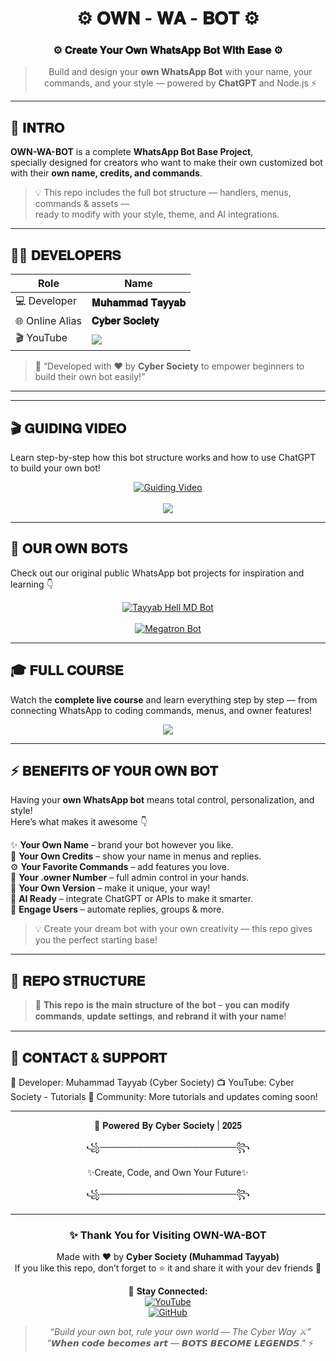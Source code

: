<div align="center">

# ⚙️ 𝐎𝐖𝐍 - 𝐖𝐀 - 𝐁𝐎𝐓 ⚙️ 
### ⚙️ 𝐂𝐫𝐞𝐚𝐭𝐞 𝐘𝐨𝐮𝐫 𝐎𝐰𝐧 𝐖𝐡𝐚𝐭𝐬𝐀𝐩𝐩 𝐁𝐨𝐭 𝐖𝐢𝐭𝐡 𝐄𝐚𝐬𝐞 ⚙️  

> Build and design your **own WhatsApp Bot** with your name, your commands, and your style — powered by **ChatGPT** and Node.js ⚡  

</div>

---

## 🧠 𝐈𝐍𝐓𝐑𝐎
**OWN-WA-BOT** is a complete **WhatsApp Bot Base Project**,  
specially designed for creators who want to make their own customized bot  
with their **own name, credits, and commands**.

> 💡 This repo includes the full bot structure — handlers, menus, commands & assets —  
> ready to modify with your style, theme, and AI integrations.

---

## 👨‍💻 𝐃𝐄𝐕𝐄𝐋𝐎𝐏𝐄𝐑𝐒

| Role | Name |
|------|------|
| 💻 Developer | **𝐌𝐮𝐡𝐚𝐦𝐦𝐚𝐝 𝐓𝐚𝐲𝐲𝐚𝐛** |
| 🌐 Online Alias | **𝐂𝐲𝐛𝐞𝐫 𝐒𝐨𝐜𝐢𝐞𝐭𝐲** |
| 🎬 YouTube | <a href="https://www.youtube.com/@CyberSociety-T"><img src="https://img.shields.io/badge/Subscribe-YouTube-red?style=for-the-badge&logo=youtube"></a> |

> 💬 “Developed with ❤️ by **Cyber Society** to empower beginners to build their own bot easily!”

---

---

## 🎬 𝐆𝐔𝐈𝐃𝐈𝐍𝐆 𝐕𝐈𝐃𝐄𝐎

Learn step-by-step how this bot structure works and how to use ChatGPT to build your own bot!

<div align="center">
  <a href="https://youtu.be/4EK99IE4lTE?si=KfLve59QudoP5Q9f">
    <img src="https://img.shields.io/badge/▶️ Watch%20on%20YouTube-red?style=for-the-badge&logo=youtube" alt="Guiding Video">
  </a>
  <br><br>
  <a href="https://www.youtube.com/@CyberSociety-T">
    <img src="https://img.shields.io/badge/Visit%20Channel-𝐂𝐲𝐛𝐞𝐫%20𝐒𝐨𝐜𝐢𝐞𝐭𝐲-blueviolet?style=for-the-badge&logo=youtube">
  </a>
</div>

---

## 🤖 𝐎𝐔𝐑 𝐎𝐖𝐍 𝐁𝐎𝐓𝐒

Check out our original public WhatsApp bot projects for inspiration and learning 👇  

<div align="center">

<a href="https://github.com/TAYYAB-Exploits/TAYYAB-HellBot">
  <img src="https://img.shields.io/badge/🔥%20TAYYAB%20HELL--MD%20Bot-black?style=for-the-badge&logo=github" alt="Tayyab Hell MD Bot">
</a>  
<br><br>
<a href="https://github.com/TAYYAB-Exploits/MEGATRON_BUG_BOT_BY_TAYYAB">
  <img src="https://img.shields.io/badge/🤖%20MEGATRON%20Bot-darkred?style=for-the-badge&logo=github" alt="Megatron Bot">
</a>

</div>

---

## 🎓 𝐅𝐔𝐋𝐋 𝐂𝐎𝐔𝐑𝐒𝐄

Watch the **complete live course** and learn everything step by step — from connecting WhatsApp to coding commands, menus, and owner features!

<div align="center">
  <a href="https://youtu.be/4EK99IE4lTE?si=KfLve59QudoP5Q9f">
    <img src="https://img.shields.io/badge/🎥%20Watch%20Full%20Course%20on%20YouTube-blue?style=for-the-badge&logo=youtube">
  </a>
</div>

---

## ⚡ 𝐁𝐄𝐍𝐄𝐅𝐈𝐓𝐒 𝐎𝐅 𝐘𝐎𝐔𝐑 𝐎𝐖𝐍 𝐁𝐎𝐓

Having your **own WhatsApp bot** means total control, personalization, and style!  
Here’s what makes it awesome 👇  

✨ **Your Own Name** – brand your bot however you like.  
💬 **Your Own Credits** – show your name in menus and replies.  
⚙️ **Your Favorite Commands** – add features you love.  
👑 **Your .owner Number** – full admin control in your hands.  
🚀 **Your Own Version** – make it unique, your way!  
🤖 **AI Ready** – integrate ChatGPT or APIs to make it smarter.  
📲 **Engage Users** – automate replies, groups & more.  

> 💡 Create your dream bot with your own creativity — this repo gives you the perfect starting base!

---

## 🧩 𝐑𝐄𝐏𝐎 𝐒𝐓𝐑𝐔𝐂𝐓𝐔𝐑𝐄
> 🧱 𝐓𝐡𝐢𝐬 𝐫𝐞𝐩𝐨 𝐢𝐬 𝐭𝐡𝐞 𝐦𝐚𝐢𝐧 𝐬𝐭𝐫𝐮𝐜𝐭𝐮𝐫𝐞 𝐨𝐟 𝐭𝐡𝐞 𝐛𝐨𝐭 – 𝐲𝐨𝐮 𝐜𝐚𝐧 𝐦𝐨𝐝𝐢𝐟𝐲 𝐜𝐨𝐦𝐦𝐚𝐧𝐝𝐬, 𝐮𝐩𝐝𝐚𝐭𝐞 𝐬𝐞𝐭𝐭𝐢𝐧𝐠𝐬, 𝐚𝐧𝐝 𝐫𝐞𝐛𝐫𝐚𝐧𝐝 𝐢𝐭 𝐰𝐢𝐭𝐡 𝐲𝐨𝐮𝐫 𝐧𝐚𝐦𝐞!

---

## 💬 𝐂𝐎𝐍𝐓𝐀𝐂𝐓 & 𝐒𝐔𝐏𝐏𝐎𝐑𝐓

📍 Developer: Muhammad Tayyab (Cyber Society)
📺 YouTube: Cyber Society - Tutorials
💬 Community: More tutorials and updates coming soon!


---

<div align="center">🖤 𝐏𝐨𝐰𝐞𝐫𝐞𝐝 𝐁𝐲 𝐂𝐲𝐛𝐞𝐫 𝐒𝐨𝐜𝐢𝐞𝐭𝐲 | 𝟐𝟎𝟐𝟓

꧁──────────────────────꧂

✨Create, Code, and Own Your Future✨

꧁──────────────────────꧂

---

### ✨ **Thank You for Visiting OWN-WA-BOT**

Made with ❤️ by **Cyber Society (Muhammad Tayyab)**  
If you like this repo, don’t forget to ⭐ it and share it with your dev friends 🚀  

📢 **Stay Connected:**  
[![YouTube](https://img.shields.io/badge/Subscribe-Cyber%20Society-red?logo=youtube&style=for-the-badge)](https://www.youtube.com/@CyberSociety-T)  
[![GitHub](https://img.shields.io/badge/Follow-Tayyab%20on%20GitHub-black?logo=github&style=for-the-badge)](https://github.com/TAYYAB-Exploits)

> _“Build your own bot, rule your own world — The Cyber Way ⚔️”_
> “𝙒𝙝𝙚𝙣 𝙘𝙤𝙙𝙚 𝙗𝙚𝙘𝙤𝙢𝙚𝙨 𝙖𝙧𝙩 — 𝘽𝙊𝙏𝙎 𝘽𝙀𝘾𝙊𝙈𝙀 𝙇𝙀𝙂𝙀𝙉𝘿𝙎.” ⚡